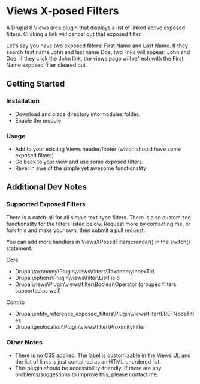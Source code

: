 # Views X-posed Filters

A Drupal 8 Views area plugin that displays a list of linked active exposed filters. Clicking a link will cancel out that exposed filter.

Let's say you have two exposed filters: First Name and Last Name. If they search first name John and last name Doe, two links will appear: John and Doe. If they click the John link, the views page will refresh with the First Name exposed filter cleared out.

## Getting Started

### Installation
- Download and place directory into modules folder.
- Enable the module

### Usage
- Add to your existing Views header/footer (which should have some exposed filters)
- Go back to your view and use some exposed filters.
- Revel in awe of the simple yet awesome functionality

## Additional Dev Notes

### Supported Exposed Filters
There is a catch-all for all simple text-type filters. There is also customized functionality for the filters listed below. Request more by contacting me, or fork this and make your own, then submit a pull request.

You can add more handlers in ViewsXPosedFilters::render() in the switch() statement.

Core
- Drupal\taxonomy\Plugin\views\filters\TaxonomyIndexTid
- Drupal\options\Plugin\views\filter\ListField
- Drupal\views\Plugin\views\filter\BooleanOperator (grouped filters supported as well)

Contrib
- Drupal\entity_reference_exposed_filters\Plugin\views\filter\EREFNodeTitles
- Drupal\geolocation\Plugin\views\filter\ProximityFilter

### Other Notes
- There is no CSS applied. The label is customizable in the Views UI, and the list of links is just contained as an HTML unordered list.
- This plugin *should* be accessibility-friendly. If there are any problems/suggestions to improve this, please contact me.